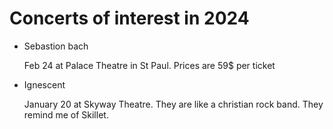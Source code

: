 # Concerts of interest in 2024

- Sebastion bach

  Feb 24 at Palace Theatre in St Paul. Prices are 59$ per ticket

- Ignescent

  January 20 at Skyway Theatre. They are like a christian rock band. They remind me of Skillet.
